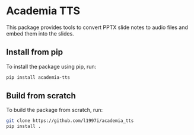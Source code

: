 # Academia TTS

This package provides tools to convert PPTX slide notes to audio files and embed them into the slides.

## Install from pip
To install the package using pip, run:

```bash
pip install academia-tts
```


## Build from scratch

To build the package from scratch, run:

```bash
git clone https://github.com/l1997i/academia_tts
pip install .
```
